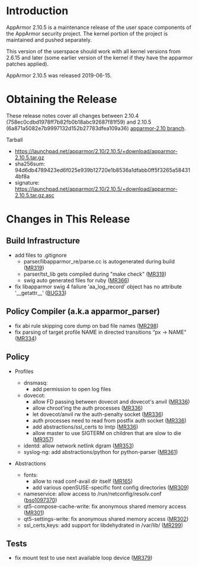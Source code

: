 Introduction
============

AppArmor 2.10.5 is a maintenance release of the user space components
of the AppArmor security project. The kernel portion of the project
is maintained and pushed separately.

This version of the userspace should work with all kernel versions from
2.6.15 and later (some earlier version of the kernel if they have the
apparmor patches applied).

AppArmor 2.10.5 was released 2019-06-15.


# Obtaining the Release
These release notes cover all changes between 2.10.4 (758ec0cdbd1978ff7b82fb0b18abc92687f81f59) and 2.10.5 (6a871a5082e7b9997132d152b27783dfea109a36) [apparmor-2.10 branch](https://gitlab.com/apparmor/apparmor/tree/apparmor-2.10).

Tarball
-   <https://launchpad.net/apparmor/2.10/2.10.5/+download/apparmor-2.10.5.tar.gz>
-   sha256sum: 94d6db4789423ed6f025e939b12720e1b8536a1dfabb0ff5f3265a584314bf8a
-   signature: <https://launchpad.net/apparmor/2.10/2.10.5/+download/apparmor-2.10.5.tar.gz.asc>

# Changes in This Release

Build Infrastructure
--------------------
- add files to .gitignore
  - parser/libapparmor\_re/parse.cc is autogenerated during build ([MR319][MR319])
  - parser/tst\_lib gets compiled during "make check" ([MR319][MR319])
  - swig auto generated files for ruby  ([MR366][MR366])
- fix libapparmor swig 4 failure 'aa\_log\_record' object has no attribute '\_\_getattr\_\_' ([BUG33][AABUG33])

Policy Compiler (a.k.a apparmor\_parser)
----------------------------------------
- fix abi rule skipping core dump on bad file names ([MR298][MR298])
- fix parsing of target profile NAME in directed transitions “px -> NAME" ([MR334][MR334])

Policy
------
- Profiles
  - dnsmasq:
    - add permission to open log files
  - dovecot:
    - allow FD passing between dovecot and dovecot's anvil ([MR336][MR336])
    - allow chroot'ing the auth processes ([MR336][MR336])
    - let dovecot/anvil rw the auth-penalty socket ([MR336][MR336])
    - auth processes need to read from postfix auth socket ([MR336][MR336])
    - add abstractions/ssl\_certs to lmtp ([MR336][MR336])
    - allow master to use SIGTERM on children that are slow to die ([MR357][MR357])
  - identd: allow network netlink dgram ([MR353][MR353])
  - syslog-ng: add abstractions/python for python-parser ([MR361][MR361])

- Abstractions
  - fonts:
    - allow to read conf-avail dir itself ([MR165][MR165])
    - add various openSUSE-specific font config directories ([MR309][MR309])
  - nameservice: allow access to /run/netconfig/resolv.conf ([bso1097370][bso1097370])
  - qt5-compose-cache-write: fix anonymous shared memory access ([MR301][MR301])
  - qt5-settings-write: fix anonymous shared memory access ([MR302][MR302])
  - ssl\_certs,keys: add support for libdehydrated in /var/lib/ ([MR299][MR299])

Tests
-----
- fix mount test to use next available loop device ([MR379][MR379])

[AABUG33]: https://gitlab.com/apparmor/apparmor/issues/33
[bso1097370]: https://bugzilla.opensuse.org/show_bug.cgi?id=1097370
[MR165]: https://gitlab.com/apparmor/apparmor/merge_requests/165
[MR298]: https://gitlab.com/apparmor/apparmor/merge_requests/298
[MR299]: https://gitlab.com/apparmor/apparmor/merge_requests/299
[MR301]: https://gitlab.com/apparmor/apparmor/merge_requests/301
[MR302]: https://gitlab.com/apparmor/apparmor/merge_requests/302
[MR309]: https://gitlab.com/apparmor/apparmor/merge_requests/309
[MR319]: https://gitlab.com/apparmor/apparmor/merge_requests/319
[MR334]: https://gitlab.com/apparmor/apparmor/merge_requests/334
[MR336]: https://gitlab.com/apparmor/apparmor/merge_requests/336
[MR353]: https://gitlab.com/apparmor/apparmor/merge_requests/353
[MR357]: https://gitlab.com/apparmor/apparmor/merge_requests/357
[MR361]: https://gitlab.com/apparmor/apparmor/merge_requests/361
[MR366]: https://gitlab.com/apparmor/apparmor/merge_requests/366
[MR379]: https://gitlab.com/apparmor/apparmor/merge_requests/379

